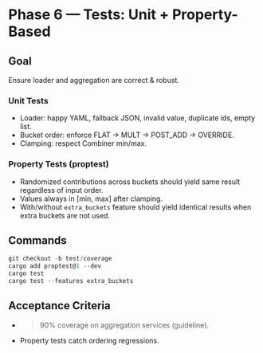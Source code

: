 # Phase 6 — Tests: Unit + Property-Based

## Goal
Ensure loader and aggregation are correct & robust.

### Unit Tests
- Loader: happy YAML, fallback JSON, invalid value, duplicate ids, empty list.
- Bucket order: enforce FLAT → MULT → POST_ADD → OVERRIDE.
- Clamping: respect Combiner min/max.

### Property Tests (proptest)
- Randomized contributions across buckets should yield same result regardless of input order.
- Values always in [min, max] after clamping.
- With/without `extra_buckets` feature should yield identical results when extra buckets are not used.

## Commands
```powershell
git checkout -b test/coverage
cargo add proptest@1 --dev
cargo test
cargo test --features extra_buckets
```

## Acceptance Criteria
- >90% coverage on aggregation services (guideline).
- Property tests catch ordering regressions.
